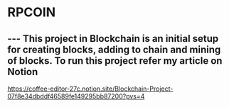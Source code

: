 # RPCOIN
--- This project in Blockchain is an initial setup for creating blocks, adding to chain and mining of blocks.
To run this project refer my article on Notion
---
https://coffee-editor-27c.notion.site/Blockchain-Project-07f8e34dbddf46589fe149295bb87200?pvs=4
